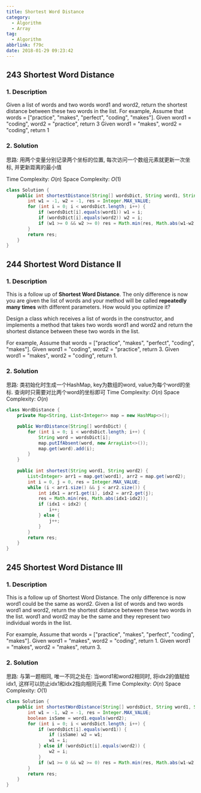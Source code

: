 ```yaml
---
title: Shortest Word Distance
category:
  - Algorithm
  - Array
tag:
  - Algorithm
abbrlink: f79c
date: 2018-01-29 09:23:42
---
```


## 243 Shortest Word Distance
### 1. Description
Given a list of words and two words word1 and word2, return the shortest distance between these two words in the list.
For example, Assume that words = ["practice", "makes", "perfect", "coding", "makes"].
Given word1 = "coding", word2 = "practice", return 3
Given word1 = "makes", word2 = "coding", return 1

### 2. Solution
思路: 用两个变量分别记录两个坐标的位置, 每次访问一个数组元素就更新一次坐标, 并更新距离的最小值

Time Complexity: $O(n)$
Space Complexity: $O(1)$
```java
class Solution {
    public int shortestDistance(String[] wordsDict, String word1, String word2) {
        int w1 = -1, w2 = -1, res = Integer.MAX_VALUE;
        for (int i = 0; i < wordsDict.length; i++) {
            if (wordsDict[i].equals(word1)) w1 = i;
            if (wordsDict[i].equals(word2)) w2 = i;
            if (w1 >= 0 && w2 >= 0) res = Math.min(res, Math.abs(w1-w2));
        }
        return res;
    }
}
```


## 244 Shortest Word Distance II
### 1. Description
This is a follow up of **Shortest Word Distance**. The only difference is now you are given the list of words and your method will be called **repeatedly many times** with different parameters. How would you optimize it?

Design a class which receives a list of words in the constructor, and implements a method that takes two words word1 and word2 and return the shortest distance between these two words in the list.

For example, Assume that words = ["practice", "makes", "perfect", "coding", "makes"].
Given word1 = "coding", word2 = "practice", return 3.
Given word1 = "makes", word2 = "coding", return 1.

### 2. Solution
思路: 类初始化时生成一个HashMap, key为数组的word, value为每个word的坐标. 查询时只需要对比两个word的坐标即可
Time Complexity: $O(n)$
Space Complexity: $O(n)$
```java
class WordDistance {
    private Map<String, List<Integer>> map = new HashMap<>(); 

    public WordDistance(String[] wordsDict) {
        for (int i = 0; i < wordsDict.length; i++) {
            String word = wordsDict[i];
            map.putIfAbsent(word, new ArrayList<>());
            map.get(word).add(i);
        }
    }
    
    public int shortest(String word1, String word2) {
        List<Integer> arr1 = map.get(word1), arr2 = map.get(word2);
        int i = 0, j = 0, res = Integer.MAX_VALUE;
        while (i < arr1.size() && j < arr2.size()) {
            int idx1 = arr1.get(i), idx2 = arr2.get(j);
            res = Math.min(res, Math.abs(idx1-idx2));
            if (idx1 < idx2) {
                i++;
            } else {
                j++;
            }
        }
        return res;
    }
}
```


## 245 Shortest Word Distance III
### 1. Description
This is a follow up of Shortest Word Distance. The only difference is now word1 could be the same as word2.
Given a list of words and two words word1 and word2, return the shortest distance between these two words in the list. word1 and word2 may be the same and they represent two individual words in the list.

For example, Assume that words = ["practice", "makes", "perfect", "coding", "makes"].
Given word1 = "makes", word2 = "coding", return 1.
Given word1 = "makes", word2 = "makes", return 3.

### 2. Solution
思路: 与第一题相同, 唯一不同之处在: 当word1和word2相同时, 将idx2的值赋给idx1, 这样可以防止idx1和idx2指向相同元素
Time Complexity: $O(n)$
Space Complexity: $O(1)$
```java
class Solution {
    public int shortestWordDistance(String[] wordsDict, String word1, String word2) {
        int w1 = -1, w2 = -1, res = Integer.MAX_VALUE;
        boolean isSame = word1.equals(word2);
        for (int i = 0; i < wordsDict.length; i++) {
            if (wordsDict[i].equals(word1)) {
                if (isSame) w2 = w1;
                w1 = i;
            } else if (wordsDict[i].equals(word2)) {
                w2 = i;
            }
            if (w1 >= 0 && w2 >= 0) res = Math.min(res, Math.abs(w1-w2));
        }
        return res;
    }
}
```